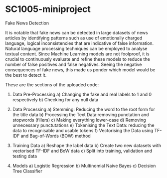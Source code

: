 # SC1005-miniproject
Fake News Detection

It is notable that fake news can be detected in large datasets of news articles by identifying patterns such as use of emotionally charged language, logical inconsistencies that are indicative of false information. Natural language processing techniques can be employed to analyse textual content. Since Machine Learning models are not foolproof, it is crucial to continuously evaluate and refine these models to reduce the number of false positives and false negatives. Seeing the negative consequences of fake news, this made us ponder which model would be the best to detect it.

These are the sections of the uploaded code:
1. Data Pre-Processing
  a) Changing the fake and real labels to 1 and 0 respectively 
  b) Checking for any null data

2. Data Processing
  a) Stemming: Reducing the word to the root form for the title data
  b) Processing the Text Data:removing punctation and stopwords (fillers)
  c) Making everything lower-case
  d) Removing unnecessary punctutations
  e) Tokenising the Text Data: reducing the data to recognisable and usable tokens
  f) Vectorising the Data using TF-IDF and Bag-of-Words (BOW) method

3. Training Data
  a) Reshape the label data
  b) Create two new datasets with vectorised TF-IDF and BoW data
  c) Split into training, validation and testing data

4. Models
  a) Logistic Regression
  b) Multinomial Naive Bayes
  c) Decision Tree Classifier

